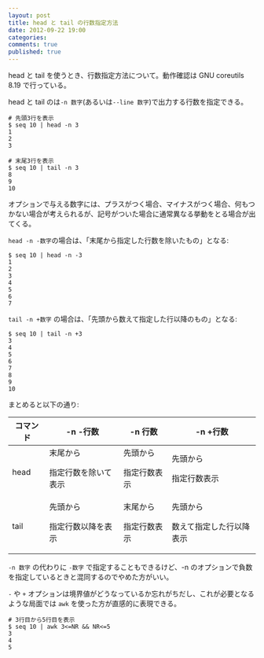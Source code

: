 ```yaml
---
layout: post
title: head と tail の行数指定方法
date: 2012-09-22 19:00
categories:
comments: true
published: true
---
```

head と tail を使うとき、行数指定方法について。動作確認は GNU coreutils 8.19 で行っている。

<!-- more -->

head と tail のは`-n 数字`(あるいは`--line 数字`)で出力する行数を指定できる。

    
    # 先頭3行を表示
    $ seq 10 | head -n 3
    1
    2
    3
    
    # 末尾3行を表示
    $ seq 10 | tail -n 3
    8
    9
    10
    

オプションで与える数字には、プラスがつく場合、マイナスがつく場合、何もつかない場合が考えられるが、記号がついた場合に通常異なる挙動をとる場合が出てくる。

`head -n -数字`の場合は、「末尾から指定した行数を除いたもの」となる:

    
    $ seq 10 | head -n -3
    1
    2
    3
    4
    5
    6
    7
    

`tail -n +数字` の場合は、「先頭から数えて指定した行以降のもの」となる:

    
    $ seq 10 | tail -n +3
    3
    4
    5
    6
    7
    8
    9
    10
    

まとめると以下の通り:

<table><thead><tr><th>コマンド</th> <th>-n -行数</th> <th>-n 行数</th> <th>-n
+行数</th> </tr></thead><tr><td>head</td> <td>末尾から

指定行数を除いて表示</td> <td>先頭から

指定行数表示</td> <td>先頭から

指定行数表示</td> </tr><tr><td>tail</td> <td>先頭から

指定行数以降を表示</td> <td>末尾から

指定行数表示</td> <td>先頭から

数えて指定した行以降表示</td> </tr></table>

`-n 数字` の代わりに `-数字` で指定することもできるけど、-n のオプションで負数を指定しているときと混同するのでやめた方がいい。

`-` や `+` オプションは境界値がどうなっているか忘れがちだし、これが必要となるような局面では `awk` を使った方が直感的に表現できる。

    
    # 3行目から5行目を表示
    $ seq 10 | awk 3<=NR && NR<=5
    3
    4
    5
    

